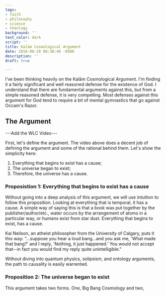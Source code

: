 ```yaml
---
tags:
- faith
- philosophy
- science
- theology
background: ''
text_color: dark
script: ''
title: Kalām Cosmological Argument
date: 2018-08-20 08:38:48 -0500
description: ''
draft: true

---
```

I've been thinking heavily on the Kalām Cosmological Argument.  I'm finding it a fairly significant and well reasoned defense for the existence of God.  I understand that there are fundamental arguments against this, but from a simple reasoned defense, it is very compelling.  Most defenses against this argument for God tend to require a bit of mental gymnastics that go against Occam's Razor.

## The Argument

---Add the WLC Video---

First, let's define the argument.  The video above does a decent job of defining the argument and some of the rational behind them. Let's show the simplicity here:

1. Everything that begins to exist has a cause;
2. The universe began to exist;
3. Therefore, the universe has a cause.

### Proposistion 1: Everything that begins to exist has a cause

Without going into a deep analysis of this argument, we will use intuition to follow this proposition.  Looking at everything that is temporal, it has a cause.  A simple way of saying this is that a book was put together by the publisher/author/etc., water occurs by the arrangement of atoms in a particular way, or humans exist from star dust.  Everything that begins to exist, has a cause.

Kai Neilson, an atheist philosopher from the University of Calgary, puts it this way: "...suppose you hear a loud bang...and you ask me, 'What made that bang?' and I reply, 'Nothing, it just happened.' You would not accept that--in fact you would find my reply quite unintelligible."

Without diving into quantum physics, solipsism, and ontology arguments, the path to causality is easily warrented.

### Proposition 2: The universe began to exist

This argument takes two forms.  One, Big Bang Cosmology and two, 
